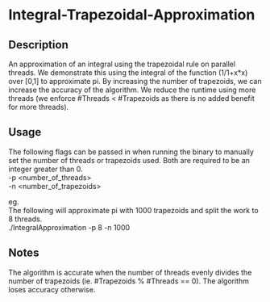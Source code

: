 # Integral-Trapezoidal-Approximation
## Description
An approximation of an integral using the trapezoidal rule on parallel threads. We demonstrate this using the integral of the function (1/1+x*x) over [0,1] to approximate pi. By increasing the number of trapezoids, we can increase the accuracy of the algorithm. We reduce the runtime using more threads (we enforce #Threads < #Trapezoids as there is no added benefit for more threads).

## Usage
The following flags can be passed in when running the binary to manually set the number of threads or trapezoids used. Both are required to be an integer greater than 0.<br>
-p <number_of_threads><br>
-n <number_of_trapezoids>

eg. <br>
The following will approximate pi with 1000 trapezoids and split the work to 8 threads.<br>
./IntegralApproximation -p 8 -n 1000

## Notes
The algorithm is accurate when the number of threads evenly divides the number of trapezoids (ie. #Trapezoids % #Threads == 0). The algorithm loses accuracy otherwise.
